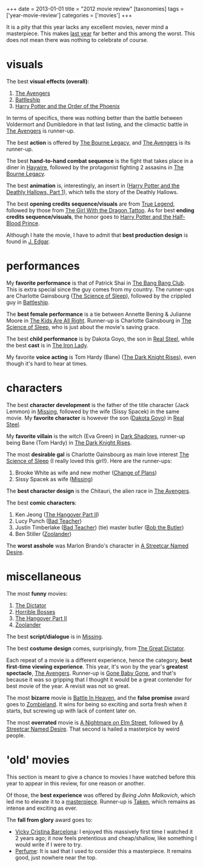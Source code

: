 +++
date = 2013-01-01
title = "2012 movie review"
[taxonomies]
tags = ['year-movie-review']
categories = ['movies']
+++

It is a pity that this year lacks any excellent movies, never mind a
masterpiece. This makes [last year] far better and this among the worst.
This does not mean there was nothing to celebrate of course.

visuals
=======

The best **visual effects (overall)**:

1.  [The Avengers]
2.  [Battleship]
3.  [Harry Potter and the Order of the Phoenix]

In terms of specifics, there was nothing better than the battle between
Voldermort and Dumbledore in that last listing, and the climactic battle
in [The Avengers] is runner-up.

The best **action** is offered by [The Bourne Legacy], and [The
Avengers] is its runner-up.

The best **hand-to-hand combat sequence** is the fight that takes place
in a diner in [Haywire], followed by the protagonist fighting 2 assasins
in [The Bourne Legacy].

The best **animation** is, interestingly, an insert in ([Harry Potter
and the Deathly Hallows, Part 1]), which tells the story of the Deathly
Hallows.

The best **opening credits sequence/visuals** are from [True Legend],
followed by those from [The Girl With the Dragon Tattoo]. As for best
**ending credits sequence/visuals**, the honor goes to [Harry Potter and
the Half-Blood Prince].

Although I hate the movie, I have to admit that **best production
design** is found in [J. Edgar].

performances
============

My **favorite performance** is that of Patrick Shai in [The Bang Bang
Club]. This is extra special since the guy comes from my country. The
runner-ups are Charlotte Gainsbourg ([The Science of Sleep]), followed
by the crippled guy in [Battleship].

The **best female performance** is a tie between Annette Bening &
Julianne Moore in [The Kids Are All Right]. Runner-up is Charlotte
Gainsbourg in [The Science of Sleep], who is just about the movie's
saving grace.

The best **child performance** is by Dakota Goyo, the son in [Real
Steel], while the best **cast** is in [The Iron Lady].

My favorite **voice acting** is Tom Hardy (Bane) ([The Dark Knight
Rises]), even though it's hard to hear at times.

characters
==========

The best **character development** is the father of the title character
(Jack Lemmon) in [Missing], followed by the wife (Sissy Spacek) in the
same movie. My **favorite character** is however the son ([Dakota Goyo])
in [Real Steel].

My **favorite villain** is the witch (Eva Green) in [Dark Shadows],
runner-up being Bane (Tom Hardy) in [The Dark Knight Rises].

The most **desirable gal** is Charlotte Gainsbourg as main love interest
[The Science of Sleep] (I really loved this girl!). Here are the
runner-ups:

1.  Brooke White as wife and new mother ([Change of Plans])
2.  Sissy Spacek as wife ([Missing])

The **best character design** is the Chitauri, the alien race in [The
Avengers].

The best **comic characters**:

1.  Ken Jeong ([The Hangover Part II])
2.  Lucy Punch ([Bad Teacher])
3.  Justin Timberlake ([Bad Teacher]) (tie) master butler ([Bob the
    Butler])
4.  Ben Stiller ([Zoolander])

The **worst asshole** was Marlon Brando's character in [A Streetcar
Named Desire].

miscellaneous
=============

The most **funny** movies:

1.  [The Dictator]
2.  [Horrible Bosses]
3.  [The Hangover Part II]
4.  [Zoolander]

The best **script/dialogue** is in [Missing].

The best **costume design** comes, surprisingly, from [The Great
Dictator].

Each repeat of a movie is a different experience, hence the category,
**best first-time viewing experience**. This year, it's won by the
year's **greatest spectacle**, [The Avengers]. Runner-up is [Gone Baby
Gone], and that's because it was so gripping that I thought it would be
a great contender for best movie of the year. A revisit was not so
great.

The most **bizarre** movie is [Battle In Heaven], and the **false
promise** award goes to [Zombieland]. It wins for being so exciting and
sorta fresh when it starts, but screwing up with lack of content later
on.

The most **overrated** movie is [A Nightmare on Elm Street], followed by
[A Streetcar Named Desire]. That second is hailed a masterpice by weird
people.

'old' movies
==============

This section is meant to give a chance to movies I have watched before
this year to appear in this review, for one reason or another.

Of those, the **best experience** was offered by *Being John Malkovich*,
which led me to elevate it to a [masterpiece]. Runner-up is [Taken],
which remains as intense and exciting as ever.

The **fall from glory** award goes to:

-   [Vicky Cristina Barcelona][]: I enjoyed this massively first time I
    watched it 2 years ago; it now feels pretentious and cheap/shallow,
    like something I would write if I were to try.
-   [Perfume][]: It is sad that I used to consider this a masterpiece.
    It remains good, just nowhere near the top.

  [last year]: @/2011-movie-review.md
  [The Avengers]: @/the-avengers-2012.md
  [Battleship]: @/battleship-2012.md
  [Harry Potter and the Order of the Phoenix]: @/harry-potter-and-the-order-of-the-phoenix-2007.md
  [The Bourne Legacy]: @/the-bourne-legacy-2012.md
  [Haywire]: @/haywire.md
  [Harry Potter and the Deathly Hallows, Part 1]: @/harry-potter-and-the-deathly-hallows-part-1.md
  [True Legend]: @/true-legend-2010.md
  [The Girl With the Dragon Tattoo]: @/the-girl-with-the-dragon-tattoo-2011.md
  [Harry Potter and the Half-Blood Prince]: @/harry-potter-and-the-half-blood-prince-2009.md
  [J. Edgar]: @/j-edgar-2011.md
  [The Bang Bang Club]: @/the-bang-bang-club-2010.md
  [The Science of Sleep]: @/the-science-of-sleep-2006.md
  [The Kids Are All Right]: @/the-kids-are-all-right-2010.md
  [Real Steel]: @/real-steel-2011.md
  [The Iron Lady]: @/the-iron-lady-2011.md
  [The Dark Knight Rises]: @/the-dark-knight-rises-2012.md
  [Missing]: @/missing-1982.md
  [Dakota Goyo]: http://en.wikipedia.org/wiki/Dakota_Goyo
  [Dark Shadows]: @/dark-shadows-2012.md
  [Change of Plans]: @/change-of-plans-2011.md
  [The Hangover Part II]: @/the-hangover-part-ii-2011.md
  [Bad Teacher]: @/bad-teacher-2011.md
  [Bob the Butler]: @/bob-the-butler-2005.md
  [Zoolander]: @/zoolander-2001.md
  [A Streetcar Named Desire]: @/a-streetcar-named-desire-1951.md
  [The Dictator]: @/the-dictator-2012.md
  [Horrible Bosses]: @/horrible-bosses-2011.md
  [The Great Dictator]: @/the-great-dictator-1940.md
  [Gone Baby Gone]: @/gone-baby-gone-2008.md
  [Battle In Heaven]: @/battle-in-heaven-2005.md
  [Zombieland]: @/zombieland-2009.md
  [A Nightmare on Elm Street]: @/a-nightmare-on-elm-street-1984.md
  [masterpiece]: http://tshepang.net/tags/masterpiece.md
  [Taken]: @/taken-2008.md
  [Vicky Cristina Barcelona]: @/vicky-cristina-barcelona-2008.md
  [Perfume]: @/perfume-2006.md
